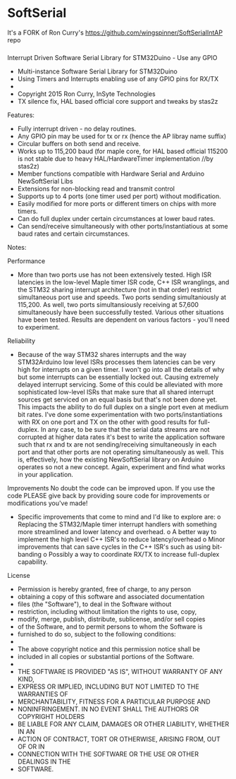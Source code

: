 # SoftSerial

It's a FORK of Ron Curry's https://github.com/wingspinner/SoftSerialIntAP repo

###

Interrupt Driven Software Serial Library for STM32Duino - Use any GPIO

* Multi-instance Software Serial Library for STM32Duino
* Using Timers and Interrupts enabling use of any GPIO pins for RX/TX
* 
* Copyright 2015 Ron Curry, InSyte Technologies
* TX silence fix, HAL based official core support and tweaks by stas2z
 
Features:
- Fully interrupt driven - no delay routines.
- Any GPIO pin may be used for tx or rx (hence the AP libray name suffix)
- Circular buffers on both send and receive.
- Works up to 115,200 baud
    (for maple core, for HAL based official 115200 is not stable due to heavy HAL/HardwareTimer implementation //by stas2z)
- Member functions compatible with Hardware Serial and Arduino NewSoftSerial Libs
- Extensions for non-blocking read and transmit control
- Supports up to 4 ports (one timer used per port) without modification.
- Easily modified for more ports or different timers on chips with more timers.
- Can do full duplex under certain circumstances at lower baud rates.
- Can send/receive simultaneously with other ports/instantiatious at some baud
  rates and certain circumstances.

Notes:

Performance
- More than two ports use has not been extensively tested. High ISR latencies in the 
low-level Maple timer ISR code, C++ ISR wranglings, and the STM32 sharing interrupt 
architecture (not in that order) restrict simultaneous port use and speeds. Two ports
sending simultaniously at 115,200. As well, two ports simultansiously receiving at 57,600
simultaneously have been successfully tested. Various other situations have been 
tested. Results are dependent on various factors - you'll need to experiment.

Reliability
- Because of the way STM32 shares interrupts and the way STM32Arduino low level ISRs
processes them latencies can be very high for interrupts on a given timer. I won't go
into all the details of why but some interrupts can be essentially locked out. Causing
extremely delayed interrupt servicing. Some of this could be alleviated with more
sophisticated low-level ISRs that make sure that all shared interrupt sources get
serviced on an equal basis but that's not been done yet. 
This impacts the ability to do full duplex on a single port even at medium bit rates.
I've done some experimentation with two ports/instantiations with RX on one port
and TX on the other with good results for full-duplex. In any case, to be sure
that the serial data streams are not corrupted at higher data rates it's best to
write the application software such that rx and tx are not sending/receiving
simultaneously in each port and that other ports are not operating simultaneously
as well. This is, effectively, how the existing NewSoftSerial library on Arduino
operates so not a new concept. Again, experiment and find what works in your
application.

Improvements
No doubt the code can be improved upon. If you use the code PLEASE give back by
providing soure code for improvements or modifications you've made!
- Specific improvements that come to mind and I'd like to explore are:
  o Replacing the STM32/Maple timer interrupt handlers with something more streamlined
    and lower latency and overhead.
  o A better way to implement the high level C++ ISR's to reduce latency/overhead
  o Minor improvements that can save cycles in the C++ ISR's such as using bit-banding
  o Possibly a way to coordinate RX/TX to increase full-duplex capability.

License
* Permission is hereby granted, free of charge, to any person
* obtaining a copy of this software and associated documentation
* files (the "Software"), to deal in the Software without
* restriction, including without limitation the rights to use, copy,
* modify, merge, publish, distribute, sublicense, and/or sell copies
* of the Software, and to permit persons to whom the Software is
* furnished to do so, subject to the following conditions:
*
* The above copyright notice and this permission notice shall be
* included in all copies or substantial portions of the Software.
*
* THE SOFTWARE IS PROVIDED "AS IS", WITHOUT WARRANTY OF ANY KIND,
* EXPRESS OR IMPLIED, INCLUDING BUT NOT LIMITED TO THE WARRANTIES OF
* MERCHANTABILITY, FITNESS FOR A PARTICULAR PURPOSE AND
* NONINFRINGEMENT. IN NO EVENT SHALL THE AUTHORS OR COPYRIGHT HOLDERS
* BE LIABLE FOR ANY CLAIM, DAMAGES OR OTHER LIABILITY, WHETHER IN AN
* ACTION OF CONTRACT, TORT OR OTHERWISE, ARISING FROM, OUT OF OR IN
* CONNECTION WITH THE SOFTWARE OR THE USE OR OTHER DEALINGS IN THE
* SOFTWARE.
